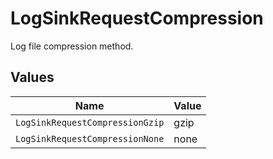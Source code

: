 # LogSinkRequestCompression

Log file compression method.


## Values

| Name                            | Value                           |
| ------------------------------- | ------------------------------- |
| `LogSinkRequestCompressionGzip` | gzip                            |
| `LogSinkRequestCompressionNone` | none                            |